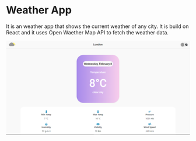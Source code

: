 # Weather App

It is an weather app that shows the current weather of any city. It is build on React and it uses Open Waether Map API to fetch the weather data.

![image](https://github.com/Md-Aquib/github-images/blob/main/weather-app.PNG?raw=true)
